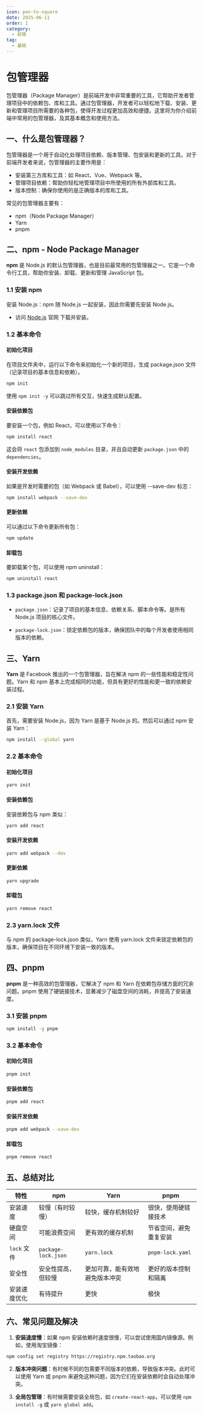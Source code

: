```yaml
---
icon: pen-to-square
date: 2025-06-11
order: 1
category:
  - 前端
tag:
  - 基础
---
```



# 包管理器

包管理器（Package Manager）是前端开发中非常重要的工具，它帮助开发者管理项目中的依赖包、库和工具。通过包管理器，开发者可以轻松地下载、安装、更新和管理项目所需要的各种包，使得开发过程更加高效和便捷。这里将为你介绍前端中常用的包管理器，及其基本概念和使用方法。

## 一、什么是包管理器？

包管理器是一个用于自动化处理项目依赖、版本管理、包安装和更新的工具。对于前端开发者来说，包管理器的主要作用是：

- 安装第三方库和工具：如 React、Vue、Webpack 等。
- 管理项目依赖：帮助你轻松地管理项目中所使用的所有外部库和工具。
- 版本控制：确保你使用的是正确版本的库和工具。

常见的包管理器主要有：

- npm（Node Package Manager）
- Yarn
- pnpm

## 二、npm - Node Package Manager

**npm** 是 Node.js 的默认包管理器，也是目前最常用的包管理器之一。它是一个命令行工具，帮助你安装、卸载、更新和管理 JavaScript 包。

### 1.1 安装 npm

安装 Node.js：npm 随 Node.js 一起安装，因此你需要先安装 Node.js。

- 访问 [Node.js](https://nodejs.org/zh-cn) 官网 下载并安装。

### 1.2 基本命令

#### 初始化项目

在项目文件夹中，运行以下命令来初始化一个新的项目，生成 package.json 文件（记录项目的基本信息和依赖）。

```bash
npm init
```

使用 `npm init -y` 可以跳过所有交互，快速生成默认配置。

#### 安装依赖包

要安装一个包，例如 React，可以使用以下命令：

```bash
npm install react
```

这会将 `react` 包添加到 `node_modules` 目录，并且自动更新 `package.json` 中的 `dependencies`。

#### 安装开发依赖

如果是开发时需要的包（如 Webpack 或 Babel），可以使用 --save-dev 标志：

```bash
npm install webpack --save-dev
```

#### 更新依赖

可以通过以下命令更新所有包：

```bash
npm update
```

#### 卸载包

要卸载某个包，可以使用 npm uninstall：

```bash
npm uninstall react
```

### 1.3 package.json 和 package-lock.json

- `package.json`：记录了项目的基本信息、依赖关系、脚本命令等。是所有 Node.js 项目的核心文件。

- `package-lock.json`：锁定依赖包的版本，确保团队中的每个开发者使用相同版本的依赖。

## 三、Yarn

**Yarn** 是 Facebook 推出的一个包管理器，旨在解决 npm 的一些性能和稳定性问题。Yarn 和 npm 基本上完成相同的功能，但具有更好的性能和更一致的依赖安装过程。

### 2.1 安装 Yarn

首先，需要安装 Node.js，因为 Yarn 是基于 Node.js 的。然后可以通过 npm 安装 Yarn：

```bash
npm install --global yarn
```

### 2.2 基本命令

#### 初始化项目

```bash
yarn init
```

#### 安装依赖包

安装依赖包与 npm 类似：

```bash
yarn add react
```

#### 安装开发依赖

```bash
yarn add webpack --dev
```

#### 更新依赖

```bash
yarn upgrade
```

#### 卸载包

```bash
yarn remove react
```

### 2.3 yarn.lock 文件

与 npm 的 package-lock.json 类似，Yarn 使用 yarn.lock 文件来锁定依赖包的版本，确保项目在不同环境下安装一致的版本。

## 四、pnpm

**pnpm** 是一种高效的包管理器，它解决了 npm 和 Yarn 在依赖包存储方面的冗余问题。pnpm 使用了硬链接技术，显著减少了磁盘空间的消耗，并提高了安装速度。

### 3.1 安装 pnpm

```bash
npm install -g pnpm
```

### 3.2 基本命令

#### 初始化项目

```bash
pnpm init
```

#### 安装依赖包

```bash
pnpm add react
```

#### 安装开发依赖

```bash
pnpm add webpack --save-dev
```

#### 卸载包

```bash
pnpm remove react
```

## 五、总结对比

| 特性        | npm                 | Yarn            | pnpm             |
| --------- | ------------------- | --------------- | ---------------- |
| 安装速度      | 较慢（有时较慢）            | 较快，缓存机制较好       | 很快，使用硬链接技术       |
| 硬盘空间      | 可能浪费空间              | 更有效的缓存机制        | 节省空间，避免重复安装      |
| `lock` 文件 | `package-lock.json` | `yarn.lock`     | `pnpm-lock.yaml` |
| 安全性       | 安全性提高，但较慢           | 更加可靠，能有效地避免版本冲突 | 更好的版本控制和隔离       |
| 安装速度优化    | 有待提升                | 更快              | 极快               |


## 六、常见问题及解决

1. **安装速度慢**：如果 npm 安装依赖时速度很慢，可以尝试使用国内镜像源。例如，使用淘宝镜像：

```bash
npm config set registry https://registry.npm.taobao.org
```

2. **版本冲突问题**：有时候不同的包需要不同版本的依赖，导致版本冲突。此时可以使用 Yarn 或 pnpm 来避免这种问题，因为它们在安装依赖时会自动处理冲突。

3. **全局包管理**：有时候需要安装全局包，如 `create-react-app`，可以使用 `npm install -g` 或 `yarn global add`。